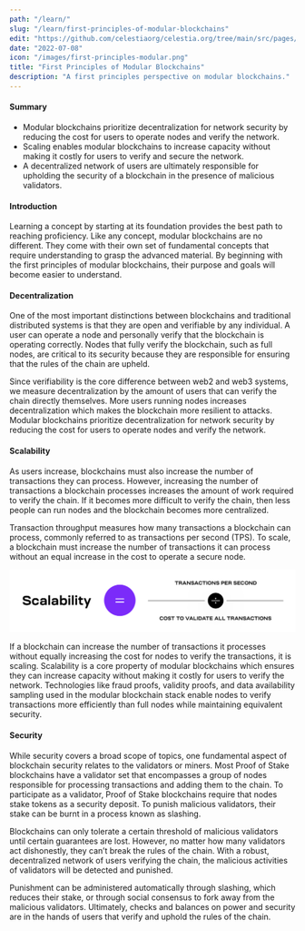 ```yaml
---
path: "/learn/"
slug: "/learn/first-principles-of-modular-blockchains"
edit: "https://github.com/celestiaorg/celestia.org/tree/main/src/pages/markdown-pages/learn/first-principles-of-modular-blockchains.md"
date: "2022-07-08"
icon: "/images/first-principles-modular.png"
title: "First Principles of Modular Blockchains"
description: "A first principles perspective on modular blockchains."
---
```


<head>
  <meta name="twitter:card" content="summary_large_image">
  <meta name="twitter:site" content="@CelestiaOrg">
  <meta name="twitter:creator" content="@likebeckett">
  <meta name="twitter:title" content="First Principles of Modular Blockchains">
  <meta name="twitter:description" content="By beginning with the first principles of modular blockchains, their purpose and goals will become easier to understand.">
  <meta name="twitter:image" content="https://raw.githubusercontent.com/celestiaorg/celestia.org/main/src/pages/markdown-pages/learn/images/learn-modular-twitter-card.png">
<head/>

#### Summary 
* Modular blockchains prioritize decentralization for network security by reducing the cost for users to operate nodes and verify the network.
* Scaling enables modular blockchains to increase capacity without making it costly for users to verify and secure the network. 
* A decentralized network of users are ultimately responsible for upholding the security of a blockchain in the presence of malicious validators.

#### Introduction
Learning a concept by starting at its foundation provides the best path to reaching proficiency. Like any concept, modular blockchains are no different. They come with their own set of fundamental concepts that require understanding to grasp the advanced material. By beginning with the first principles of modular blockchains, their purpose and goals will become easier to understand.

#### Decentralization
One of the most important distinctions between blockchains and traditional distributed systems is that they are open and verifiable by any individual. A user can operate a node and personally verify that the blockchain is operating correctly. Nodes that fully verify the blockchain, such as full nodes, are critical to its security because they are responsible for ensuring that the rules of the chain are upheld. 

Since verifiability is the core difference between web2 and web3 systems, we measure decentralization by the amount of users that can verify the chain directly themselves. More users running nodes increases decentralization which makes the blockchain more resilient to attacks. Modular blockchains prioritize decentralization for network security by reducing the cost for users to operate nodes and verify the network.

#### Scalability 
As users increase, blockchains must also increase the number of transactions they can process.  However, increasing the number of transactions a blockchain processes increases the amount of work required to verify the chain. If it becomes more difficult to verify the chain, then less people can run nodes and the blockchain becomes more centralized.

Transaction throughput measures how many transactions a blockchain can process, commonly referred to as transactions per second (TPS). To scale, a blockchain must increase the number of transactions it can process without an equal increase in the cost to operate a secure node. 

![GATSBY_EMPTY_ALT](./images/article-5-image-1.png)

If a blockchain can increase the number of transactions it processes without equally increasing the cost for nodes to verify the transactions, it is scaling. Scalability is a core property of modular blockchains which ensures they can increase capacity without making it costly for users to verify the network. Technologies like fraud proofs, validity proofs, and data availability sampling used in the modular blockchain stack enable nodes to verify transactions more efficiently than full nodes while maintaining equivalent security.

#### Security
While security covers a broad scope of topics, one fundamental aspect of blockchain security relates to the validators or miners. Most Proof of Stake blockchains have a validator set that encompasses a group of nodes responsible for processing transactions and adding them to the chain.
To participate as a validator, Proof of Stake blockchains require that nodes stake tokens as a security deposit. To punish malicious validators, their stake can be burnt in a process known as slashing. 

Blockchains can only tolerate a certain threshold of malicious validators until certain guarantees are lost. However, no matter how many validators act dishonestly, they can’t break the rules of the chain. With a robust, decentralized network of users verifying the chain, the malicious activities of validators will be detected and punished.

Punishment can be administered automatically through slashing, which reduces their stake, or through social consensus to fork away from the malicious validators. Ultimately, checks and balances on power and security are in the hands of users that verify and uphold the rules of the chain.
